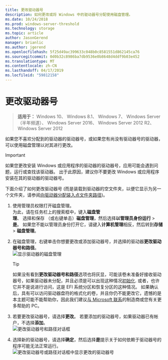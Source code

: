 ```yaml
---
title: 更改驱动器号
description: 如何更改或将 Windows 中的驱动器号分配使用磁盘管理。
ms.date: 10/24/2018
ms.prod: windows-server-threshold
ms.technology: storage
ms.topic: article
author: JasonGerend
manager: brianlic
ms.author: jgerend
ms.openlocfilehash: 5f25d49ac399633c048b0c8581551d862145ca76
ms.sourcegitcommit: 0d0b32c8986ba7db9536e0b8648d4ddf9b03e452
ms.translationtype: MT
ms.contentlocale: zh-CN
ms.lasthandoff: 04/17/2019
ms.locfileid: "59812158"
---
```

# <a name="change-a-drive-letter"></a>更改驱动器号

> **适用于：** Windows 10、 Windows 8.1、 Windows 7、 Windows Server （半年频道）、 Windows Server 2016、 Windows Server 2012 R2、 Windows Server 2012

如果您不喜欢分配到的驱动器的驱动器号，或如果您有尚没有驱动器号的驱动器，可以使用磁盘管理以对其进行更改。

> [!IMPORTANT]
> 如果您更改安装 Windows 或应用程序的驱动器的驱动器号，应用可能会遇到问题，运行或查找该驱动器。 出于此原因，建议你不要更改 Windows 或应用程序安装在其的驱动器的驱动器号。

下面介绍了如何更改驱动器号 (而是装载到驱动器的空文件夹，以便它显示为另一个文件夹，请参阅[向驱动器分配装入点文件夹路径](assign-a-mount-point-folder-path-to-a-drive.md))。

1. 使用管理员权限打开磁盘管理。 <br>为此，请在任务栏上的搜索框中，键入**磁盘管理**、 选择和保存 （或右键单击）**磁盘管理**，然后选择**以管理员身份运行** > **是**。 如果您不能以管理员身份打开它，请键入**计算机管理**相反，然后转到**存储** > **磁盘管理**。
1. 在磁盘管理，右键单击你想要更改或添加驱动器号，并选择的驱动器**更改驱动器号和路径**。<br>
![显示驱动器的磁盘管理](media/change-drive-letter.png)
    > [!TIP]
    > 如果没有看到**更改驱动器号和路径**选项也将灰显，可能该卷未准备好接收驱动器号，如果驱动器未分配，并且必须是可以出现这种情况[初始化](initialize-new-disks.md). 或者，也许它并不是说进行访问，这是 EFI 系统分区和恢复分区的这种情况。 如果确认后，具有可以访问驱动器盘符的格式化的卷，并且你仍不能更改它，遗憾的是本主题可能不能帮助你，因此我们建议[与 Microsoft 联系](https://support.microsoft.com/contactus/)的制造商或您有关更多帮助的 PC。

1. 若要更改驱动器号，请选择**更改**。 若要添加的驱动器号，如果驱动器已有帐户，不选择**添加**。<br>![更改驱动器号和路径对话框](media/change-drive-letter2.png)
3. 选择新的驱动器号，请选择**确定**，然后选择**是**提示关于如何依赖于驱动器号的程序可能无法正常运行。<br>![更改驱动器号或路径对话框中显示更改的驱动器号](media/change-drive-letter3.png)